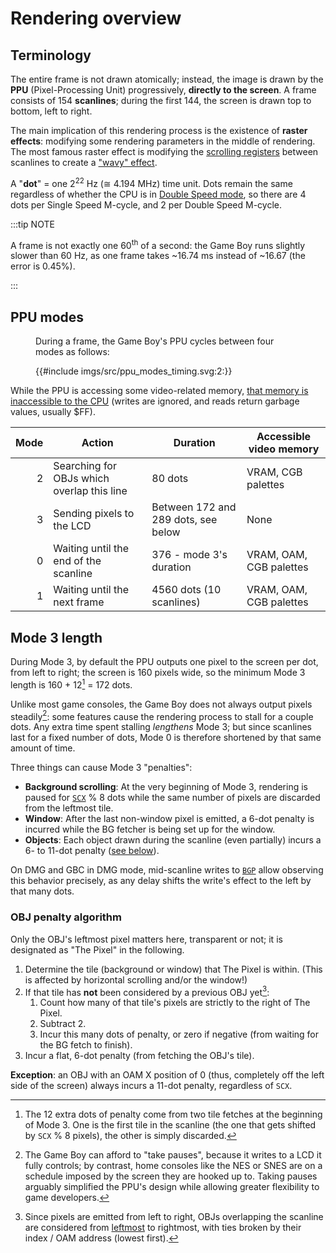 # Rendering overview

## Terminology

The entire frame is not drawn atomically; instead, the image is drawn by the **<abbr>PPU</abbr>** (Pixel-Processing Unit) progressively, **directly to the screen**.
A frame consists of 154 **scanlines**; during the first 144, the screen is drawn top to bottom, left to right.

The main implication of this rendering process is the existence of **raster effects**: modifying some rendering parameters in the middle of rendering.
The most famous raster effect is modifying the [scrolling registers](<#LCD Position and Scrolling>) between scanlines to create a ["wavy" effect](https://gbdev.io/guides/deadcscroll#effects).

A "**dot**" = one 2<sup>22</sup> Hz (≅ 4.194 MHz) time unit.
Dots remain the same regardless of whether the CPU is in [Double Speed mode](<#FF4D — KEY1 (CGB Mode only): Prepare speed switch>), so there are 4 dots per Single Speed M-cycle, and 2 per Double Speed M-cycle.

:::tip NOTE

A frame is not exactly one 60<sup>th</sup> of a second: the Game Boy runs slightly slower than 60 Hz, as one frame takes ~16.74 ms instead of ~16.67 (the error is 0.45%).

:::

## PPU modes

<figure><figcaption>

During a frame, the Game Boy's PPU cycles between four modes as follows:

</figcaption>

{{#include imgs/src/ppu_modes_timing.svg:2:}}

</figure>

While the PPU is accessing some video-related memory, [that memory is inaccessible to the CPU](<#Accessing VRAM and OAM>) (writes are ignored, and reads return garbage values, usually $FF).

Mode | Action                                     | Duration                             | Accessible video memory
----:|--------------------------------------------|--------------------------------------|-------------------------
  2  | Searching for OBJs which overlap this line | 80 dots                              | VRAM, CGB palettes
  3  | Sending pixels to the LCD                  | Between 172 and 289 dots, see below  | None
  0  | Waiting until the end of the scanline      | 376 - mode 3's duration              | VRAM, OAM, CGB palettes
  1  | Waiting until the next frame               | 4560 dots (10 scanlines)             | VRAM, OAM, CGB palettes

## Mode 3 length

During Mode 3, by default the PPU outputs one pixel to the screen per dot, from left to right; the screen is 160 pixels wide, so the minimum Mode 3 length is 160 + 12[^first12] = 172 dots.

Unlike most game consoles, the Game Boy does not always output pixels steadily[^crt]: some features cause the rendering process to stall for a couple dots.
Any extra time spent stalling *lengthens* Mode 3; but since scanlines last for a fixed number of dots, Mode 0 is therefore shortened by that same amount of time.

Three things can cause Mode 3 "penalties":

- **Background scrolling**: At the very beginning of Mode 3, rendering is paused for [`SCX`](<#FF42–FF43 — SCY, SCX: Background viewport Y position, X position>) % 8 dots while the same number of pixels are discarded from the leftmost tile.
- **Window**: After the last non-window pixel is emitted, a 6-dot penalty is incurred while the BG fetcher is being set up for the window.
- **Objects**: Each object drawn during the scanline (even partially) incurs a 6- to 11-dot penalty ([see below](<#OBJ penalty algorithm>)).

On DMG and GBC in DMG mode, mid-scanline writes to [`BGP`](<#FF47 — BGP (Non-CGB Mode only): BG palette data>) allow observing this behavior precisely, as any delay shifts the write's effect to the left by that many dots.

### OBJ penalty algorithm

Only the OBJ's leftmost pixel matters here, transparent or not; it is designated as "The Pixel" in the following.

1. Determine the tile (background or window) that The Pixel is within. (This is affected by horizontal scrolling and/or the window!)
2. If that tile has **not** been considered by a previous OBJ yet[^order]:
   1. Count how many of that tile's pixels are strictly to the right of The Pixel.
   2. Subtract 2.
   3. Incur this many dots of penalty, or zero if negative (from waiting for the BG fetch to finish).
3. Incur a flat, 6-dot penalty (from fetching the OBJ's tile).

**Exception**: an OBJ with an OAM X position of 0 (thus, completely off the left side of the screen) always incurs a 11-dot penalty, regardless of `SCX`.


[^first12]: The 12 extra dots of penalty come from two tile fetches at the beginning of Mode 3. One is the first tile in the scanline (the one that gets shifted by `SCX` % 8 pixels), the other is simply discarded.

[^crt]: The Game Boy can afford to "take pauses", because it writes to a LCD it fully controls; by contrast, home consoles like the NES or SNES are on a schedule imposed by the screen they are hooked up to. Taking pauses arguably simplified the PPU's design while allowing greater flexibility to game developers.

[^order]: Since pixels are emitted from left to right, OBJs overlapping the scanline are considered from [leftmost](<#Byte 1 — X Position>) to rightmost, with ties broken by their index / OAM address (lowest first).
